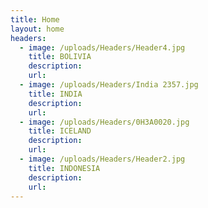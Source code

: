 ```yaml
---
title: Home
layout: home
headers:
  - image: /uploads/Headers/Header4.jpg
    title: BOLIVIA
    description:
    url:
  - image: /uploads/Headers/India 2357.jpg
    title: INDIA
    description:
    url:
  - image: /uploads/Headers/0H3A0020.jpg
    title: ICELAND
    description:
    url:
  - image: /uploads/Headers/Header2.jpg
    title: INDONESIA
    description:
    url:
---
```



